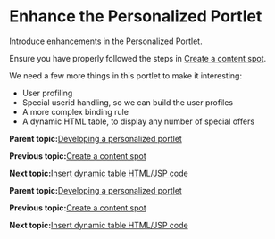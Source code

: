# Enhance the Personalized Portlet 

Introduce enhancements in the Personalized Portlet.

Ensure you have properly followed the steps in [Create a content spot](pzn_demo_create_content_spot.md).

We need a few more things in this portlet to make it interesting:

-   User profiling
-   Special userid handling, so we can build the user profiles
-   A more complex binding rule
-   A dynamic HTML table, to display any number of special offers

**Parent topic:**[Developing a personalized portlet ](../pzn/pzn_demooverview.md)

**Previous topic:**[Create a content spot ](../pzn/pzn_demo_create_content_spot.md)

**Next topic:**[Insert dynamic table HTML/JSP code ](../pzn/pzn_demo_insert_dynamic_table_code.md)

**Parent topic:**[Developing a personalized portlet ](../pzn/pzn_demooverview.md)

**Previous topic:**[Create a content spot ](../pzn/pzn_demo_create_content_spot.md)

**Next topic:**[Insert dynamic table HTML/JSP code ](../pzn/pzn_demo_insert_dynamic_table_code.md)

